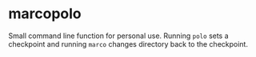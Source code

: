 # marcopolo
Small command line function for personal use. Running `polo` sets a checkpoint and running `marco` changes directory back to the checkpoint.
